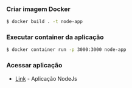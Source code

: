 ### Criar imagem Docker
```bash
$ docker build . -t node-app
```

### Executar container da aplicação
```bash
$ docker container run -p 3000:3000 node-app
```

### Acessar aplicação
* [Link](http://localhost:3000/) - Aplicação NodeJs
